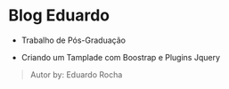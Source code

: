 # Blog Eduardo
- Trabalho de Pós-Graduação

- Criando um Tamplade com Boostrap e Plugins Jquery

>Autor by: Eduardo Rocha

